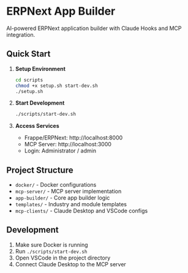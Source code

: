 # ERPNext App Builder

AI-powered ERPNext application builder with Claude Hooks and MCP integration.

## Quick Start

1. **Setup Environment**
   ```bash
   cd scripts
   chmod +x setup.sh start-dev.sh
   ./setup.sh
   ```

2. **Start Development**
   ```bash
   ./scripts/start-dev.sh
   ```

3. **Access Services**
   - Frappe/ERPNext: http://localhost:8000
   - MCP Server: http://localhost:3000
   - Login: Administrator / admin

## Project Structure

- `docker/` - Docker configurations
- `mcp-server/` - MCP server implementation
- `app-builder/` - Core app builder logic
- `templates/` - Industry and module templates
- `mcp-clients/` - Claude Desktop and VSCode configs

## Development

1. Make sure Docker is running
2. Run `./scripts/start-dev.sh`
3. Open VSCode in the project directory
4. Connect Claude Desktop to the MCP server
